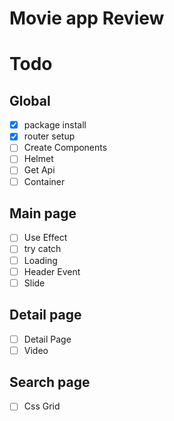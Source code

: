 # Movie app Review

# Todo

## Global

- [x] package install
- [x] router setup
- [ ] Create Components
- [ ] Helmet
- [ ] Get Api
- [ ] Container

## Main page

- [ ] Use Effect
- [ ] try catch
- [ ] Loading
- [ ] Header Event
- [ ] Slide

## Detail page

- [ ] Detail Page
- [ ] Video

## Search page

- [ ] Css Grid

